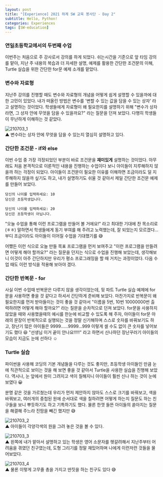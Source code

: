 ```yaml
---
layout: post
title: "[Experience] 2021 하계 SW 교육 봉사단 - Day 2"
subtitle: Hello, Python!
categories: Experiences
tags: [SW-education]
---
```


### 연일초등학교에서의 두번째 수업

이번주는 처음으로 주 강사로서 강의를 하게 되었다. 쉬는시간을 기준으로 앞 타임 강의를 맡아, 지난 주 내용의 복습과 더 자세한 설명, 예제를 활용한 간단한 조건문의 이해, Turtle 실습을 위한 간단한 for문 예제 소개를 맡았다.


### 변수와 자료형

지난주 강의를 진행할 때도 변수와 자료형의 개념을 어떻게 쉽게 설명할 수 있을까에 대한 고민이 있었다. 내가 떠올린 방법은 변수를 '변할 수 있는 값을 담을 수 있는 상자' 라고 설명하는 것이었다. 학생들에게 자료형이 왜 필요한지를 설명하기 위해 "변수가 상자라면, 그 상자 안에 무엇을 담을 수 있을까요?" 라는 질문을 던져 보았다. 다행히 학생들이 무난하게 이해하는 것 같았다.

![210703_1](https://drive.google.com/uc?id=1-0Zcschp6_paAhpOQQdNE1hHz_HSc1Lz)<br>
▲ 변수라는 상자 안에 무엇을 담을 수 있는지 열심히 설명하고 있다.


### 간단한 조건문 - if와 else

이번 수업 중 가장 걱정되었던 부분이 바로 조건문을 **재미있게** 설명하는 것이었다. 아무래도 처음 본격적으로 이론적인 내용을 진행하는 수업이다 보니 아이들이 지루해하지 않을까 하는 걱정이 되었다. 아이들이 조건문이 필요한 이유를 이해하면 조금이라도 덜 지루해하지 않을까 싶기도 하고, 내가 설명하기도 쉬울 것 같아서 제일 간단한 조건문 예제를 만들어 보았다. 


```
당신의 나이를 입력하세요: 10
당신은 초등학생입니다.

당신의 나이를 입력하세요: 20
당신은 초등학생이 아닙니다.
```


"오늘 수업을 통해 이런 프로그램을 만들어 볼 거에요!" 라고 최대한 기대에 찬 목소리로(ㅎㅎ) 말하면서 학생들에게 동기 부여를 해 주려고 노력했는데, 잘 되었는지 모르겠다... 부디 조금이라도 아이들이 이어질 수업을 기대했기를 😅


어쨌든 이런 식으로 오늘 만들 목표 프로그램을 먼저 보여주고 "이런 프로그램을 만들려면 어떻게 해야 할까요?" 라는 질문을 던지는 식으로 수업을 진행해 보았는데, 생각해보니 이것이 아주 간단하지만 우리가 평소 프로그래밍을 할 때 거치는 과정이었다. 다음 수업 때도 이런 방식을 적용해 보아야 겠다.


### 간단한 반복문 - for

사실 이번 수업때 반복문은 다루지 않을 생각이었는데, 뒷 파트 Turtle 실습 예제에 for문을 사용하면 좋을 것 같다고 하셔서 간단하게 준비해 보았다. 마찬가지로 반복문이 왜 필요한지를 먼저 받아들이는 것이 좋을 것 같아서 "이름을 5번, 10번 10000000번 출력하려면 어떻게 해야 할까요?" 라는 질문을 순차적으로 던져 보았다. for문을 사용하지 않았을 때와 사용했을때의 예시를 한눈에 비교할 수 있도록 해 주자, 아이들이 for문 아래의 문장이 반복적으로 실행되는 것을 정말 신기해하며 스스로 숫자를 바꿔보기도 하고, 장난기 많은 아이들은 9999......9999...999 이렇게 셀 수도 없이 큰 숫자를 넣어보기도 했다 😆 "선생님 이거 끝이 안나요!!!!!" 라고 하면서 신나하던 장난꾸러기 아이들의 모습이 지금도 눈에 선하다 ☺️


### Turtle 실습
파이썬을 사용해 코딩의 기본 개념들을 다루는 것도 좋지만, 초등학생 아이들인 만큼 눈에 직관적으로 보이는 것을 해 보면 좋을 것 같아서 Turtle을 사용한 실습을 진행해 보았다. 역시나, 눈 앞에서 원이 그려지고 색이 칠해지니 아이들이 훨씬 신나 하는 것이 눈에 보였다 😀 

분명 같은 것을 가르쳤는데 우리가 먼저 제안하지 않아도 스스로 크기를 바꿔보고, 색을 바꿔보고, 여러개의 중첩된 원에 순서대로 색을 칠하려면 어떻게 하는지 질문도 하는 친구들을 보니 뿌듯하기도 하고 기특하기도 했다. 물론 한껏 들뜬 아이들의 쏟아지는 질문을 해결해 주느라 진땀을 빼긴 했지만 😅

![210703_2](https://drive.google.com/uc?id=1NXG03FQig8UfL8Oks2nxO5neg9IVJuaD)<br>
▲ 아이들이 각양각색의 원을 그려 놓은 것을 볼 수 있다.<br>

![210703_3](https://drive.google.com/uc?id=1ZEVP6SO5UszJD4-1jCw5SRh0sOTBW3Nw)<br>
▲ 왼쪽에 내가 맡아서 설명하고 있는 학생은 영어 소문자를 헷갈려해서 지난주부터 어려움을 겪였던 친구였는데, 도형 그리기를 정말 재밌어하며 나에게 이런저런 것들을 물어보았다.<br>

![210703_4](https://drive.google.com/uc?id=1pLxXeDjo12rhUR43Vjx5d4K0GheoHBXx)<br>
▲ 물론 이렇게 고무줄 총을 가지고 딴짓을 하는 친구도 있다 😅<br>